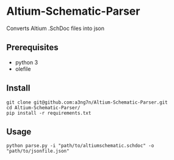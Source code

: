 # Altium-Schematic-Parser
Converts Altium .SchDoc files into json
## Prerequisites
* python 3
* olefile
## Install
    git clone git@github.com:a3ng7n/Altium-Schematic-Parser.git
    cd Altium-Schematic-Parser/
    pip install -r requirements.txt
## Usage
    python parse.py -i "path/to/altiumschematic.schdoc" -o "path/to/jsonfile.json"